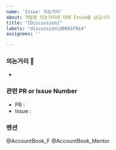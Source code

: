 ```yaml
---
name: 'Issue: 의논거리'
about: 개발중 의논거리에 대해 Issue를 남깁니다
title: "[Discussion]"
labels: "discussion\U0001F914"
assignees: ''

---
```


### 의논거리 🤔 
- 

### 관련 PR or Issue Number
- PR :  
- Issue :

### 멘션
@AccountBook_F
@AccountBook_Mentor
